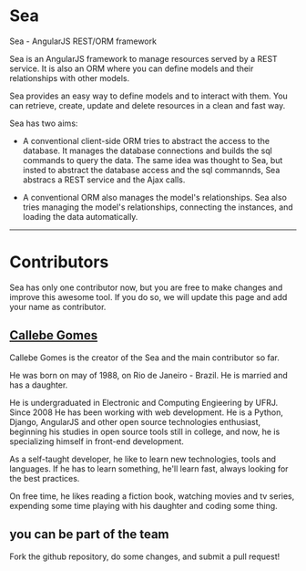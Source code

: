 # Sea

Sea - AngularJS REST/ORM framework

Sea is an AngularJS framework to manage resources served by a REST service.
It is also an ORM where you can define models and their relationships with other models.

Sea provides an easy way to define models and to interact with them.
You can retrieve, create, update and delete resources in a clean and fast way.

Sea has two aims:

- A conventional client-side ORM tries to abstract the access to the database.
It manages the database connections and builds the sql commands to query the data.
The same idea was thought to Sea, but insted to abstract the database access
and the sql commannds, Sea abstracs a REST service and the Ajax calls.

- A conventional ORM also manages the model's relationships. Sea also tries managing
the model's relationships, connecting the instances, and loading the data automatically.

***

# Contributors

Sea has only one contributor now, but you are free to make changes and improve this awesome tool.
If you do so, we will update this page and add your name as contributor.

## [Callebe Gomes](http://callebegomes.com)

Callebe Gomes is the creator of the Sea and the main contributor so far.

He was born on may of 1988, on Rio de Janeiro - Brazil. He is married and has a daughter.

He is undergraduated in Electronic and Computing Engieering by UFRJ. Since 2008
He has been working with web development.
He is a Python, Django, AngularJS and other open source technologies enthusiast,
beginning his studies in open source tools still in college, and now,
he is specializing himself in front-end development.

As a self-taught developer, he like to learn new technologies, tools and languages.
If he has to learn something, he'll learn fast, always looking for the best practices.

On free time, he likes reading a fiction book, watching movies and tv series,
expending some time playing with his daughter and coding some thing.



## you can be part of the team

Fork the github repository, do some changes, and submit a pull request!
